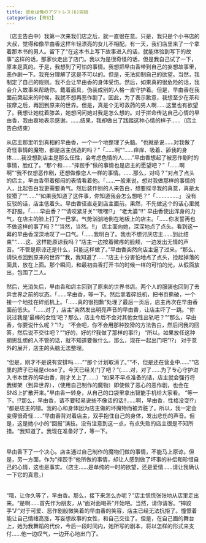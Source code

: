 ```yaml
---
title: 彼女は俺のアクトレス(6)完結
categories: [奇幻]
---
```


（店主告白中）我第一次来我们店之后，就一直很在意。只是，我只是个小书店的大叔，觉得和像早由香这样年轻漂亮的女儿不相配。有一天，我们店里来了一个拿着那本书的男人。留下了“在这本书上写下故事进入的话，就能体验到写下的故事”这样的话，那家伙走出了店门。我以为是很奇怪的话，但是我自己试了一下，原来是真的。于是，我想到了可怕的事情。我想把早由香带到自己的妄想故事里，恶作剧一下。我充分理解了这是不可以的。但是，无法抑制自己的欲望。当然，我制定了自己的规则。我不会让早由香的身体受伤。然后，如果真的很危险的话，我会介入故事来帮助你。戴着面具，伪装成别的人格一直守护着。但是，早由香在我面前哭起来的时候，我就不想再恶作剧了。因此，为了表示歉意，我想至少在茶和按摩之后，再回到原来的世界。但是，真是个无可救药的男人啊……这里也有欲望了。我想让她枕着膝盖，她想问问她对我是怎么想的。对于拼命传达自己心情的早由香，我由衷地表示感谢。……结果，我却做出了践踏这种心情的样子……（店主告白结束）<br><br>从店主那里听到真相的早由香，一个一个地整理了头脑。“也就是说……对我做了奇怪事情的魔物，都是店主创造的吗？”「……啊”“……痒痒、吸着、舔我的身体……我没想到店主是那么任性，会考虑色情的人……”早由香想起了被恶作剧时的事情，脸红了。“那个和……“摔跤手”做的事情也是店主的愿望吧？”「……啊啊”“我不仅想恶作剧，还想做像恋人一样的事情。……那么，对吗？”对点了点头的店主，早由香带着郁闷的表情看着他。「……一般来说，想对我做那样的事情的人，比起告白我更需要勇气。然后装作别的人来告白，想要探寻我的真意，真是太狡猾了”“……”“如果我知道了这件事，你知道我会怎么想吧？”「……………」 没有反驳的话，店主低着头。早由香径直走到店主面前。果然，不先做这个的话心里就不舒服。「……早由香？”“请咬紧牙关”“嘿嘿⁉」 “老太婆”‼” 早由香使出浑身的力气，在店主的脸上打了一巴掌。气势汹汹地倒在地板上的店主。「……你发誓再也不做这样的事了吗？”“当然，当然。‼」 店主面向她，深深地点了点头。看到这一幕的早由香深深地叹了一口气。「……我明白了。我也不想讨厌店主……到此结束”“……这、这样能原谅我吗？”店主一边按着微疼的脸颊，一边发出无情的声音。“不管是原谅还是什么，只能这样做了。”早由香突然向店主逼了过来。“那么，请快点回到原来的世界”“我，我知道了……”店主十分害怕地点了点头，捡起掉落的面具，放在上面。那个瞬间，和最初由香打开书的时候一样的可怕的光，从假面放出，包围了二人。<br><br>然后，光消失后，早由香和店主回到了原来的世界书店。两个人的服装也回到了去异世界之前的状态。「……早由香，等一下。然后拿着碎纸机，把书页撕破，一个接一个地挂在碎纸机上。「……真的很抱歉”处理了最后一页后，店主再次在早由香面前低头。「……对了，店主”突然发出明亮声音的早由香，让店主吓了一跳。“你说过我是‘最棒的女性’吧？那么，店主今后不会对其他女性出轨吧？”“那么，早由香，你要说什么呢？”⁉」 “不会吧，你不会用那种狡猾的方法告白，然后问我的回答，然后说不交往吧？”“好的，好的⁉我做了那样的事⁉」 “所以。如果放任这种胡思乱想的人不管的话，就不知道要做什么。那么，现在一起出门吧”⁉」 对于意外的展开，店主的头脑无法整理。<br><br>“但是，刚才不是说有安排吗……”“那个计划取消了。”“不，但是还在营业中……”“店里的牌子已经是close了。今天已经关门了吧？”\(……对，对了……为了专心守护进入书本世界的早由香，刚才关上了……）“如果不早点准备的话，店主就会强行将我绑架（到异世界），（使用自己制作的魔物）即使做了恶心的恶作剧，也会在SNS上扩散开来。”早由香一转身，从自己的口袋里拿出智能手机给大家看。 “等一下。⁉那么，早由香，请不要轻易说些不像话的话‼……啊，早由香，性格没变⁉」 “都是店主的错。我的心和身体因为店主做的坏魔物而被弄脏了。所以，我一定会变得很奇怪……”早由香背对着店主，双手抱住自己的身体，发出悲伤的声音。但是，这是她小小的“回报”演技。没有注意到这一点，有点失败的店主很是不知所措。“我知道了。我现在准备好了，等一下。<br><br><br>早由香下了一个决心。店主通过自己制作的魔物们做的事情，不能马上原谅。但是，另一方面，作为“摔跤手”他所做的事情，却让人感到做了坏事的补偿和珍惜自己的心情，这也是事实。（店主……是单纯的一时的欲望，还是爱情……请让我确认一下它的真意。）<br><br><br>“哦，让你久等了，早由香。那么，接下来怎么办呢？”店主慌慌张张地从店里走出来。“是啊……首先作为朋友，从“面对面喝茶”开始吧。当然，请你请客。“摔跤手”♪”对于可爱、恶作剧般微笑着的早由香的笑容，店主已经无法抗拒了。憧憬着能让自己情绪高涨，写妄想故事的女性，和自己交往了。但是，在自己画的舞台上，她为我舞蹈的代价，今后一段时间内，她所写的剧本，将以怎样的形式来支付……他一边叹气，一边开心地出门了。